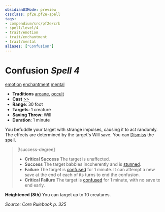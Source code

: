 ```yaml
---
obsidianUIMode: preview
cssclass: pf2e,pf2e-spell
tags:
- compendium/src/pf2e/crb
- spell/level/4
- trait/emotion
- trait/enchantment
- trait/mental
aliases: ["Confusion"]
---
```

# Confusion *Spell 4*   
[emotion](emotion.md "Emotion Effect Trait")  [enchantment](enchantment.md "Enchantment School Trait")  [mental](mental.md "Mental Effect Trait")  

- **Traditions** [arcane](arcane.md "Arcane Tradition Trait"), [occult](occult.md "Occult Tradition Trait")
- **Cast** [>>](chapter-9-playing-the-game.md#Actions "Two-Action") 
- **Range**: 30 foot
- **Targets**: 1 creature
- **Saving Throw**: Will
- **Duration**: 1 minute

You befuddle your target with strange impulses, causing it to act randomly. The effects are determined by the target's Will save. You can [Dismiss](dismiss.md) the spell.

> [!success-degree] 
> - **Critical Success** The target is unaffected.
> - **Success** The target babbles incoherently and is [stunned](conditions.md#Stunned).
> - **Failure** The target is [confused](conditions.md#Confused) for 1 minute. It can attempt a new save at the end of each of its turns to end the confusion.
> - **Critical Failure** The target is [confused](conditions.md#Confused) for 1 minute, with no save to end early.

**Heightened (8th)** You can target up to 10 creatures.

*Source: Core Rulebook p. 325*